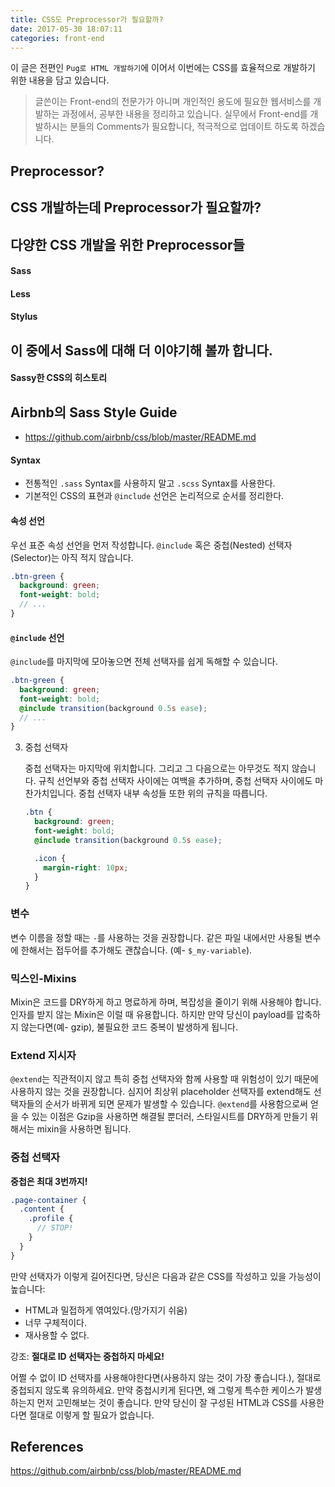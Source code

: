 ```yaml
---
title: CSS도 Preprocessor가 필요할까? 
date: 2017-05-30 18:07:11
categories: front-end
---
```


이 글은 전편인 `Pug로 HTML 개발하기`에 이어서 이번에는 CSS를 효율적으로 개발하기 위한 내용을 담고 있습니다. 

> 글쓴이는 Front-end의 전문가가 아니며 개인적인 용도에 필요한 웹서비스를 개발하는 과정에서, 공부한 내용을 정리하고 있습니다. 실무에서 Front-end를 개발하시는 분들의 Comments가 필요합니다, 적극적으로 업데이트 하도록 하겠습니다.

## Preprocessor?

## CSS 개발하는데 Preprocessor가 필요할까?

## 다양한 CSS 개발을 위한 Preprocessor들

#### Sass

#### Less

#### Stylus

## 이 중에서 Sass에 대해 더 이야기해 볼까 합니다.

#### Sassy한 CSS의 히스토리

## Airbnb의 Sass Style Guide

- https://github.com/airbnb/css/blob/master/README.md 

#### Syntax

* 전통적인 `.sass` Syntax를 사용하지 말고 `.scss` Syntax를 사용한다.
* 기본적인 CSS의 표현과 `@include` 선언은 논리적으로 순서를 정리한다. 


#### 속성 선언

우선 표준 속성 선언을 먼저 작성합니다. `@include` 혹은 중첩(Nested) 선택자(Selector)는 아직 적지 않습니다.

```scss
.btn-green {
  background: green;
  font-weight: bold;
  // ...
}
```

#### `@include` 선언

`@include`를 마지막에 모아놓으면 전체 선택자를 쉽게 독해할 수 있습니다.

```scss
.btn-green {
  background: green;
  font-weight: bold;
  @include transition(background 0.5s ease);
  // ...
}
```

3. 중첩 선택자

    중첩 선택자는 마지막에 위치합니다. 그리고 그 다음으로는 아무것도 적지 않습니다. 규칙 선언부와 중첩 선택자 사이에는 여백을 추가하며, 중첩 선택자 사이에도 마찬가치입니다. 중첩 선택자 내부 속성들 또한 위의 규칙을 따릅니다.

    ```scss
    .btn {
      background: green;
      font-weight: bold;
      @include transition(background 0.5s ease);

      .icon {
        margin-right: 10px;
      }
    }
    ```

### 변수

변수 이름을 정할 때는 `-`를 사용하는 것을 권장합니다. 같은 파일 내에서만 사용될 변수에 한해서는 접두어를 추가해도 괜찮습니다. (예- `$_my-variable`).


### 믹스인-Mixins

Mixin은 코드를 DRY하게 하고 명료하게 하며, 복잡성을 줄이기 위해 사용해야 합니다. 인자를 받지 않는 Mixin은 이럴 때 유용합니다. 하지만 만약 당신이 payload를 압축하지 않는다면(예- gzip), 불필요한 코드 중복이 발생하게 됩니다.

### Extend 지시자

`@extend`는 직관적이지 않고 특히 중첩 선택자와 함께 사용할 때 위험성이 있기 때문에 사용하지 않는 것을 권장합니다. 심지어 최상위 placeholder 선택자를 extend해도 선택자들의 순서가 바뀌게 되면 문제가 발생할 수 있습니다. `@extend`를 사용함으로써 얻을 수 있는 이점은 Gzip을 사용하면 해결될 뿐더러, 스타일시트를 DRY하게 만들기 위해서는 mixin을 사용하면 됩니다.

### 중첩 선택자

**중첩은 최대 3번까지!**

```scss
.page-container {
  .content {
    .profile {
      // STOP!
    }
  }
}
```

만약 선택자가 이렇게 길어진다면, 당신은 다음과 같은 CSS를 작성하고 있을 가능성이 높습니다:

* HTML과 밀접하게 엮여있다.(망가지기 쉬움)
* 너무 구체적이다.
* 재사용할 수 없다.

강조: **절대로 ID 선택자는 중첩하지 마세요!**

어쩔 수 없이 ID 선택자를 사용해야한다면(사용하지 않는 것이 가장 좋습니다.), 절대로 중첩되지 않도록 유의하세요. 만약 중첩시키게 된다면, 왜 그렇게 특수한 케이스가 발생하는지 먼저 고민해보는 것이 좋습니다. 만약 당신이 잘 구성된 HTML과 CSS를 사용한다면 절대로 이렇게 할 필요가 없습니다.  


## References

https://github.com/airbnb/css/blob/master/README.md